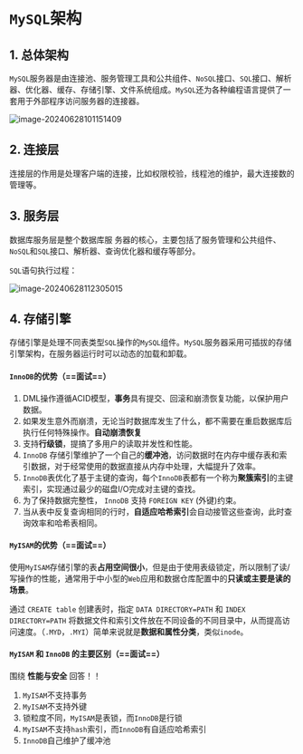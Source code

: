 # `MySQL`架构

## 1. 总体架构

`MySQL`服务器是由连接池、服务管理工具和公共组件、`NoSQL`接口、`SQL`接口、解析器、优化器、缓存、存储引擎、文件系统组成。`MySQL`还为各种编程语言提供了一套用于外部程序访问服务器的连接器。

![image-20240628101151409](E:\Note\MySQL\MySQL进阶\MySQL架构.assets\image-20240628101151409.png)  

## 2. 连接层

连接层的作用是处理客户端的连接，比如权限校验，线程池的维护，最大连接数的管理等。

## 3. 服务层

数据库服务层是整个数据库服 务器的核心，主要包括了服务管理和公共组件、`NoSQL`和`SQL`接口、解析器、查询优化器和缓存等部分。  

`SQL`语句执行过程：

![image-20240628112305015](E:\Note\MySQL\MySQL进阶\MySQL架构.assets\image-20240628112305015.png)

## 4. 存储引擎

存储引擎是处理不同表类型`SQL`操作的`MySQL`组件。`MySQL`服务器采用可插拔的存储引擎架构，在服务器运行时可以动态的加载和卸载。

#### `InnoDB`的优势（==面试==）

1. DML操作遵循ACID模型，**事务**具有提交、回滚和崩溃恢复功能，以保护用户数据。
2. 如果发生意外而崩溃，无论当时数据库发生了什么，都不需要在重启数据库后执行任何特殊操作。**自动崩溃恢复**
3. 支持**行级锁**，提搞了多用户的读取并发性和性能。  
4. `InnoDB` 存储引擎维护了一个自己的**缓冲池**，访问数据时在内存中缓存表和索引数据，对于经常使用的数据直接从内存中处理，大幅提升了效率。
5. `InnoDB`表优化了基于主键的查询，每个`InnoDB`表都有一个称为**聚簇索引**的主键索引，实现通过最少的磁盘I/O完成对主键的查找。  
6. 为了保持数据完整性， `InnoDB` 支持 `FOREIGN KEY` (外键)约束。    
7. 当从表中反复查询相同的行时，**自适应哈希索引**会自动接管这些查询，此时查询效率和哈希表相同。

#### `MyISAM`的优势（==面试==）

使用`MyISAM`存储引擎的表**占用空间很小**，但是由于使用表级锁定，所以限制了读/写操作的性能，通常用于中小型的`Web`应用和数据仓库配置中的**只读或主要是读的场景**。  

通过 `CREATE table` 创建表时，指定 `DATA DIRECTORY=PATH` 和 `INDEX
DIRECTORY=PATH` 将数据文件和索引文件放在不同设备的不同目录中，从而提高访问速度。（`.MYD`，`.MYI`）简单来说就是**数据和属性分类**，类似`inode`。

#### `MyISAM` 和 `InnoDB` 的主要区别（==面试==）

围绕 **性能与安全** 回答！！

1. `MyISAM`不支持事务
2. `MyISAM`不支持外键
3. 锁粒度不同，`MyISAM`是表锁，而`InnoDB`是行锁
4. `MyISAM`不支持`hash`索引，而`InnoDB`有自适应哈希索引
5. `InnoDB`自己维护了缓冲池









  